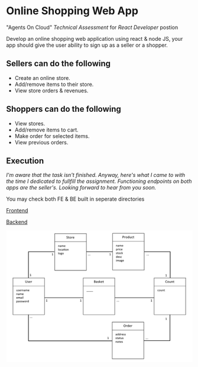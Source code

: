 # Online Shopping Web App

"Agents On Cloud" *Technical Assessment* for *React Developer* postion

Develop an online shopping web application using react & node JS, your app should give the user ability to sign up as a seller or a shopper.

## Sellers can do the following

- Create an online store.
- Add/remove items to their store.
- View store orders & revenues.

## Shoppers can do the following

- View stores.
- Add/remove items to cart.
- Make order for selected items.
- View previous orders.

## Execution

*I'm aware that the task isn't finished. Anyway, here's what I came to with the time I dedicated to fullfill the assignment.*
*Functioning endpoints on both apps are the seller's.*
*Looking forward to hear from you soon.*

You may check both FE & BE built in seperate directories

[Frontend](./client/README.md)

[Backend](./server/README.md)

![DB-ERD](./ERD.jpg)
